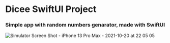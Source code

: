 # Dicee SwiftUI Project 
### Simple app with random numbers genarator, made with SwiftUI
![Simulator Screen Shot - iPhone 13 Pro Max - 2021-10-20 at 22 05 05](https://user-images.githubusercontent.com/85921199/138157330-14ea944f-9aaf-4fa0-a54a-3a313731ad82.png)

